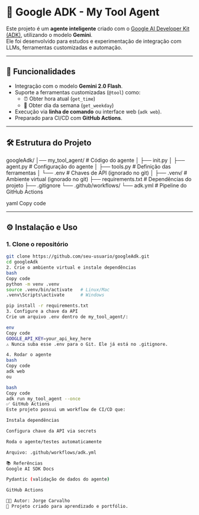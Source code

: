 # 🤖 Google ADK - My Tool Agent

Este projeto é um **agente inteligente** criado com o [Google AI Developer Kit (ADK)](https://ai.google.dev/), utilizando o modelo **Gemini**.  
Ele foi desenvolvido para estudos e experimentação de integração com LLMs, ferramentas customizadas e automação.

---

## 🚀 Funcionalidades

- Integração com o modelo **Gemini 2.0 Flash**.
- Suporte a ferramentas customizadas (`@tool`) como:
  - ⏰ Obter hora atual (`get_time`)
  - 📅 Obter dia da semana (`get_weekday`)
- Execução via **linha de comando** ou interface web (`adk web`).
- Preparado para CI/CD com **GitHub Actions**.

---

## 🛠️ Estrutura do Projeto

googleAdk/
│── my_tool_agent/ # Código do agente
│ ├── init.py
│ ├── agent.py # Configuração do agente
│ ├── tools.py # Definição das ferramentas
│ └── .env # Chaves de API (ignorado no git)
│
├── .venv/ # Ambiente virtual (ignorado no git)
├── requirements.txt # Dependências do projeto
├── .gitignore
└── .github/workflows/
└── adk.yml # Pipeline do GitHub Actions

yaml
Copy code

---

## ⚙️ Instalação e Uso

### 1. Clone o repositório
```bash
git clone https://github.com/seu-usuario/googleAdk.git
cd googleAdk
2. Crie o ambiente virtual e instale dependências
bash
Copy code
python -m venv .venv
source .venv/bin/activate   # Linux/Mac
.venv\Scripts\activate      # Windows

pip install -r requirements.txt
3. Configure a chave da API
Crie um arquivo .env dentro de my_tool_agent/:

env
Copy code
GOOGLE_API_KEY=your_api_key_here
⚠️ Nunca suba esse .env para o Git. Ele já está no .gitignore.

4. Rodar o agente
bash
Copy code
adk web
ou

bash
Copy code
adk run my_tool_agent --once
✅ GitHub Actions
Este projeto possui um workflow de CI/CD que:

Instala dependências

Configura chave da API via secrets

Roda o agente/testes automaticamente

Arquivo: .github/workflows/adk.yml

📚 Referências
Google AI SDK Docs

Pydantic (validação de dados do agente)

GitHub Actions

👨‍💻 Autor: Jorge Carvalho
📌 Projeto criado para aprendizado e portfólio.